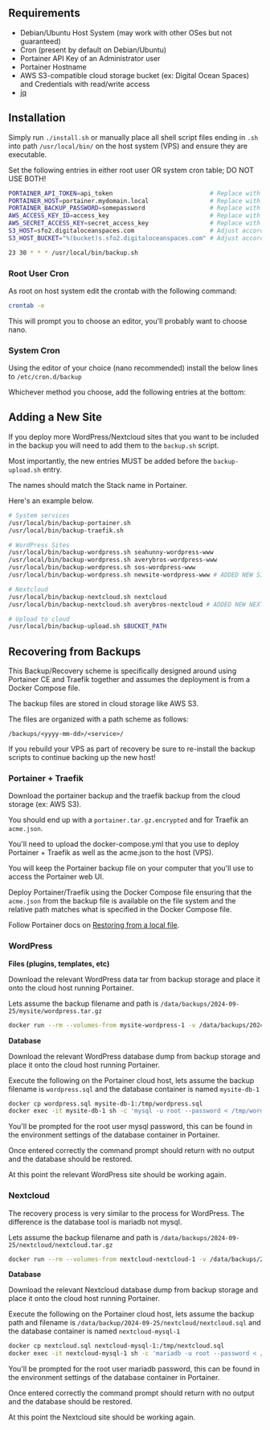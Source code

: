 ## Requirements
- Debian/Ubuntu Host System (may work with other OSes but not guaranteed)
- Cron (present by default on Debian/Ubuntu)
- Portainer API Key of an Administrator user
- Portainer Hostname
- AWS S3-compatible cloud storage bucket (ex: Digital Ocean Spaces) and Credentials with read/write access
- [jq](https://jqlang.github.io/jq/download/) 
## Installation
Simply run `./install.sh` or manually place all shell script files ending in `.sh` into path `/usr/local/bin/` on the host system (VPS) and ensure they are executable.

Set the following entries in either root user OR system cron table; DO NOT USE BOTH!

```bash
PORTAINER_API_TOKEN=api_token                           # Replace with your own value
PORTAINER_HOST=portainer.mydomain.local                 # Replace with your own value
PORTAINER_BACKUP_PASSWORD=somepassword                  # Replace with your own value
AWS_ACCESS_KEY_ID=access_key                            # Replace with your own value
AWS_SECRET_ACCESS_KEY=secret_access_key                 # Replace with your own value
S3_HOST=sfo2.digitaloceanspaces.com                     # Adjust according to your needs
S3_HOST_BUCKET="%(bucket)s.sfo2.digitaloceanspaces.com" # Adjust according to your needs

23 30 * * * /usr/local/bin/backup.sh
```

### Root User Cron ###
As root on host system edit the crontab with the following command:

```bash
crontab -e
```

This will prompt you to choose an editor, you'll probably want to choose nano.

### System Cron ###

Using the editor of your choice (nano recommended) install the below lines to `/etc/cron.d/backup`

Whichever method you choose, add the following entries at the bottom:

## Adding a New Site

If you deploy more WordPress/Nextcloud sites that you want to be included in the backup you will need to add them to the `backup.sh` script.

Most importantly, the new entries MUST be added before the `backup-upload.sh` entry.

The names should match the Stack name in Portainer.

Here's an example below.

```bash
# System services
/usr/local/bin/backup-portainer.sh
/usr/local/bin/backup-traefik.sh

# WordPress Sites
/usr/local/bin/backup-wordpress.sh seahunny-wordpress-www
/usr/local/bin/backup-wordpress.sh averybros-wordpress-www
/usr/local/bin/backup-wordpress.sh sos-wordpress-www
/usr/local/bin/backup-wordpress.sh newsite-wordpress-www # ADDED NEW SITE HERE

# Nextcloud
/usr/local/bin/backup-nextcloud.sh nextcloud
/usr/local/bin/backup-nextcloud.sh averybros-nextcloud # ADDED NEW NEXTCLOUD SITE HERE

# Upload to cloud
/usr/local/bin/backup-upload.sh $BUCKET_PATH
```

## Recovering from Backups

This Backup/Recovery scheme is specifically designed around using Portainer CE and Traefik together
and assumes the deployment is from a Docker Compose file.

The backup files are stored in cloud storage like AWS S3.

The files are organized with a path scheme as follows:

`/backups/<yyyy-mm-dd>/<service>/`

If you rebuild your VPS as part of recovery be sure to re-install the backup scripts to continue backing up the new host!

### Portainer + Traefik

Download the portainer backup and the traefik backup from the cloud storage (ex: AWS S3).

You should end up with a `portainer.tar.gz.encrypted` and for Traefik an `acme.json`.

You'll need to upload the docker-compose.yml that you use to deploy Portainer + Traefik as well as the acme.json to the host (VPS).

You will keep the Portainer backup file on your computer that you'll use to access the Portainer web UI.

Deploy Portainer/Traefik using the Docker Compose file ensuring that the `acme.json` from the backup file is available on the file system and the relative path matches what is specified in the Docker Compose file. 

Follow Portainer docs on [Restoring from a local file](https://docs.portainer.io/admin/settings/general#restoring-from-a-local-file).

### WordPress
**Files (plugins, templates, etc)**

Download the relevant WordPress data tar from backup storage and place it onto the cloud host running Portainer.

Lets assume the backup filename and path is `/data/backups/2024-09-25/mysite/wordpress.tar.gz`

```bash
docker run --rm --volumes-from mysite-wordpress-1 -v /data/backups/2024-09-25/mysite:/backup debian:latest sh -c 'tar -xvzf /backup/wordpress.tar.gz'
```

**Database**

Download the relevant WordPress database dump from backup storage and place it onto the cloud host running Portainer.

Execute the following on the Portainer cloud host, lets assume the backup filename is `wordpress.sql` and the database container is named `mysite-db-1`

```bash
docker cp wordpress.sql mysite-db-1:/tmp/wordpress.sql
docker exec -it mysite-db-1 sh -c 'mysql -u root --password < /tmp/wordpress.sql'
```

You'll be prompted for the root user mysql password, this can be found in the environment settings of the database container in Portainer.

Once entered correctly the command prompt should return with no output and the database should be restored.

At this point the relevant WordPress site should be working again.


### Nextcloud

The recovery process is very similar to the process for WordPress. The difference is the database tool is mariadb not mysql.

Lets assume the backup filename and path is `/data/backups/2024-09-25/nextcloud/nextcloud.tar.gz`

```bash
docker run --rm --volumes-from nextcloud-nextcloud-1 -v /data/backups/2024-09-25/nextcloud:/backup debian:latest sh -c 'tar -xvzf /backup/nextcloud.tar.gz'
```

**Database**

Download the relevant Nextcloud database dump from backup storage and place it onto the cloud host running Portainer.

Execute the following on the Portainer cloud host, lets assume the backup path and filename is `/data/backup/2024-09-25/nextcloud/nextcloud.sql` and the database container is named `nextcloud-mysql-1`

```bash
docker cp nextcloud.sql nextcloud-mysql-1:/tmp/nextcloud.sql
docker exec -it nextcloud-mysql-1 sh -c 'mariadb -u root --password < /tmp/nextcloud.sql'
```

You'll be prompted for the root user mariadb password, this can be found in the environment settings of the database container in Portainer.

Once entered correctly the command prompt should return with no output and the database should be restored.

At this point the Nextcloud site should be working again.
